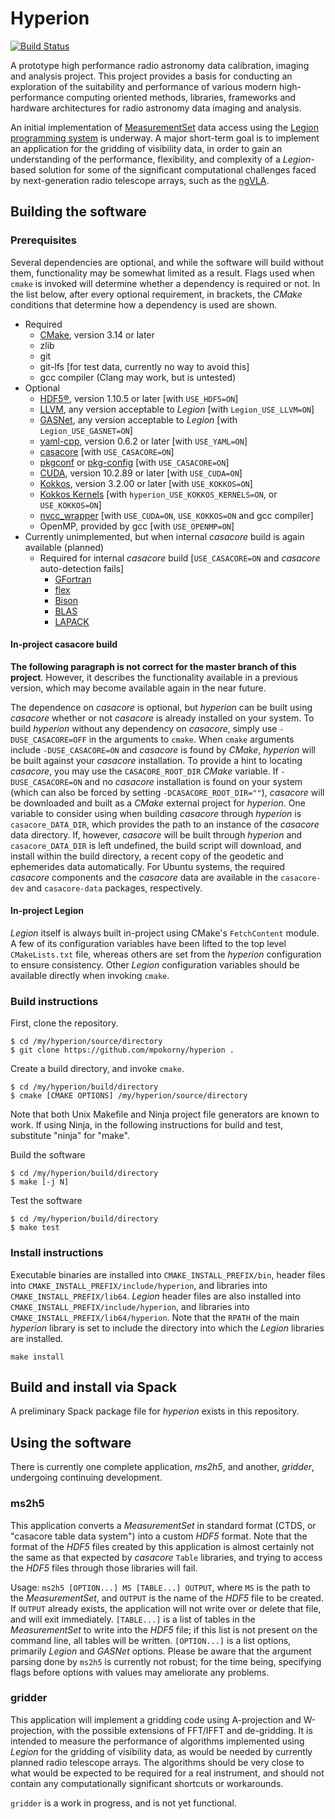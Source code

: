 # Hyperion

[![Build Status](https://travis-ci.com/mpokorny/hyperion.svg?branch=master)](https://travis-ci.com/mpokorny/hyperion)

A prototype high performance radio astronomy data calibration, imaging and analysis project. This project provides a basis for conducting an exploration of the suitability and performance of various modern high-performance computing oriented methods, libraries, frameworks and hardware architectures for radio astronomy data imaging and analysis.

An initial implementation of [MeasurementSet](https://casa.nrao.edu/Memos/229.html) data access using the [Legion programming system](https://legion.stanford.edu/) is underway. A major short-term goal is to implement an application for the gridding of visibility data, in order to gain an understanding of the performance, flexibility, and complexity of a *Legion*-based solution for some of the significant computational challenges faced by next-generation radio telescope arrays, such as the [ngVLA](https://ngvla.nrao.edu/).

## Building the software

### Prerequisites
Several dependencies are optional, and while the software will build without them, functionality may be somewhat limited as a result. Flags used when `cmake` is invoked will determine whether a dependency is required or not. In the list below, after every optional requirement, in brackets, the *CMake* conditions that determine how a dependency is used are shown.

* Required
  * [CMake](https://cmake.org/), version 3.14 or later
  * zlib
  * git
  * git-lfs [for test data, currently no way to avoid this]
  * gcc compiler (Clang may work, but is untested)
* Optional
  * [HDF5®](https://www.hdfgroup.org/solutions/hdf5/), version 1.10.5 or later [with `USE_HDF5=ON`]
  * [LLVM](https://llvm.org/), any version acceptable to *Legion* [with `Legion_USE_LLVM=ON`]
  * [GASNet](https://gasnet.lbl.gov/), any version acceptable to *Legion* [with `Legion_USE_GASNET=ON`]
  * [yaml-cpp](https://github.com/jbeder/yaml-cpp/), version 0.6.2 or later [with `USE_YAML=ON`]
  * [casacore](https://github.com/casacore/casacore) [with `USE_CASACORE=ON`]
  * [pkgconf](https:://pkgconf.org) or [pkg-config](https://www.freedesktop.org/wiki/Software/pkg-config) [with `USE_CASACORE=ON`]
  * [CUDA](https://developer.nvidia.com/cuda-downloads), version 10.2.89 or later [with `USE_CUDA=ON`]
  * [Kokkos](https://github.com/kokkos/kokkos), version 3.2.00 or later [with `USE_KOKKOS=ON`]
  * [Kokkos Kernels](https://github.com/kokkos/kokkos-kernels) [with `hyperion_USE_KOKKOS_KERNELS=ON`, or `USE_KOKKOS=ON`]
  * [nvcc_wrapper](https://github.com/kokkos/nvcc_wrapper) [with `USE_CUDA=ON`, `USE_KOKKOS=ON` and gcc compiler]
  * OpenMP, provided by gcc [with `USE_OPENMP=ON`]
* Currently unimplemented, but when internal *casacore* build is again available (planned)
  * Required for internal *casacore* build [`USE_CASACORE=ON` and *casacore* auto-detection fails]
    * [GFortran](https://gcc.gnu.org/wiki/GFortran)
    * [flex](https://github.com/westes/flex)
    * [Bison](https://www.gnu.org/software/bison/)
    * [BLAS](http://www.netlib.org/blas/)
    * [LAPACK](http://www.netlib.org/lapack/)

#### In-project casacore build
**The following paragraph is not correct for the master branch of this project**. However, it describes the functionality available in a previous version, which may become available again in the near future.

The dependence on *casacore* is optional, but *hyperion* can be built using *casacore* whether or not *casacore* is already installed on your system. To build *hyperion* without any dependency on *casacore*, simply use `-DUSE_CASACORE=OFF` in the arguments to `cmake`. When `cmake` arguments include `-DUSE_CASACORE=ON` and *casacore* is found by *CMake*, *hyperion* will be built against your *casacore* installation. To provide a hint to locating *casacore*, you may use the `CASACORE_ROOT_DIR` *CMake* variable. If `-DUSE_CASACORE=ON` and no *casacore* installation is found on your system (which can also be forced by setting `-DCASACORE_ROOT_DIR=""`), *casacore* will be downloaded and built as a *CMake* external project for *hyperion*. One variable to consider using when building *casacore* through *hyperion* is `casacore_DATA_DIR`, which provides the path to an instance of the *casacore* data directory. If, however, *casacore* will be built through *hyperion* and `casacore_DATA_DIR` is left undefined, the build script will download, and install within the build directory, a recent copy of the geodetic and ephemerides data automatically. For Ubuntu systems, the required *casacore* components and the *casacore* data are available in the `casacore-dev` and `casacore-data` packages, respectively.

#### In-project Legion
*Legion* itself is always built in-project using CMake's `FetchContent` module. A few of its configuration variables have been lifted to the top level `CMakeLists.txt` file, whereas others are set from the *hyperion* configuration to ensure consistency. Other *Legion* configuration variables should be available directly when invoking `cmake`.

### Build instructions
First, clone the repository.
``` shell
$ cd /my/hyperion/source/directory
$ git clone https://github.com/mpokorny/hyperion .
```

Create a build directory, and invoke `cmake`.
``` shell
$ cd /my/hyperion/build/directory
$ cmake [CMAKE OPTIONS] /my/hyperion/source/directory
```
Note that both Unix Makefile and Ninja project file generators are known to work. If using Ninja, in the following instructions for build and test, substitute "ninja" for "make".

Build the software
``` shell
$ cd /my/hyperion/build/directory
$ make [-j N]
```

Test the software
``` shell
$ cd /my/hyperion/build/directory
$ make test
```

### Install instructions

Executable binaries are installed into `CMAKE_INSTALL_PREFIX/bin`, header files into `CMAKE_INSTALL_PREFIX/include/hyperion`, and libraries into `CMAKE_INSTALL_PREFIX/lib64`. *Legion* header files are also installed into `CMAKE_INSTALL_PREFIX/include/hyperion`, and libraries into `CMAKE_INSTALL_PREFIX/lib64/hyperion`. Note that the `RPATH` of the main *hyperion* library is set to include the directory into which the *Legion* libraries are installed.

``` shell
make install
```

## Build and install via Spack

A preliminary Spack package file for *hyperion* exists in this repository.

## Using the software

There is currently one complete application, *ms2h5*, and another, *gridder*, undergoing continuing development.

### ms2h5

This application converts a *MeasurementSet* in standard format (CTDS, or "casacore table data system") into a custom *HDF5* format. Note that the format of the *HDF5* files created by this application is almost certainly not the same as that expected by *casacore* `Table` libraries, and trying to access the *HDF5* files through those libraries will fail.

Usage: `ms2h5 [OPTION...] MS [TABLE...] OUTPUT`, where `MS` is the path to the *MeasurementSet*, and `OUTPUT` is the name of the *HDF5* file to be created. If `OUTPUT` already exists, the application will not write over or delete that file, and will exit immediately. `[TABLE...]` is a list of tables in the *MeasurementSet* to write into the *HDF5* file; if this list is not present on the command line, all tables will be written. `[OPTION...]` is a list options, primarily *Legion* and *GASNet* options. Please be aware that the argument parsing done by `ms2h5` is currently not robust; for the time being, specifying flags before options with values may ameliorate any problems.

### gridder

This application will implement a gridding code using A-projection and W-projection, with the possible extensions of FFT/IFFT and de-gridding. It is intended to measure the performance of algorithms implemented using *Legion* for the gridding of visibility data, as would be needed by currently planned radio telescope arrays. The algorithms should be very close to what would be expected to be required for a real instrument, and should not contain any computationally significant shortcuts or workarounds.

`gridder` is a work in progress, and is not yet functional.
